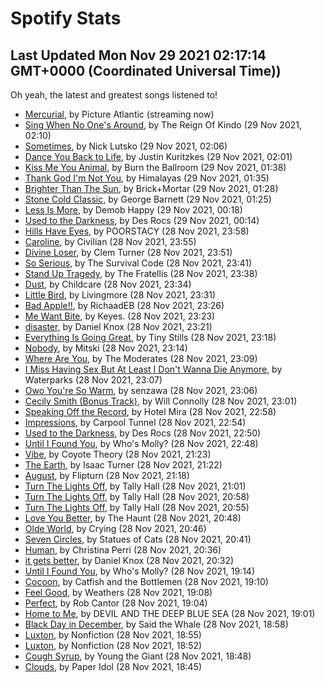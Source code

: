 
# Spotify Stats
## Last Updated Mon Nov 29 2021 02:17:14 GMT+0000 (Coordinated Universal Time))

Oh yeah, the latest and greatest songs listened to!

- [Mercurial](https://www.last.fm/music/Picture+Atlantic/_/Mercurial), by Picture Atlantic (streaming now)
- [Sing When No One's Around](https://www.last.fm/music/The+Reign+Of+Kindo/_/Sing+When+No+One%27s+Around), by The Reign Of Kindo (29 Nov 2021, 02:10)
- [Sometimes](https://www.last.fm/music/Nick+Lutsko/_/Sometimes), by Nick Lutsko (29 Nov 2021, 02:06)
- [Dance You Back to Life](https://www.last.fm/music/Justin+Kuritzkes/_/Dance+You+Back+to+Life), by Justin Kuritzkes (29 Nov 2021, 02:01)
- [Kiss Me You Animal](https://www.last.fm/music/Burn+the+Ballroom/_/Kiss+Me+You+Animal), by Burn the Ballroom (29 Nov 2021, 01:38)
- [Thank God I'm Not You](https://www.last.fm/music/Himalayas/_/Thank+God+I%27m+Not+You), by Himalayas (29 Nov 2021, 01:35)
- [Brighter Than The Sun](https://www.last.fm/music/Brick%252BMortar/_/Brighter+Than+The+Sun), by Brick+Mortar (29 Nov 2021, 01:28)
- [Stone Cold Classic](https://www.last.fm/music/George+Barnett/_/Stone+Cold+Classic), by George Barnett (29 Nov 2021, 01:25)
- [Less Is More](https://www.last.fm/music/Demob+Happy/_/Less+Is+More), by Demob Happy (29 Nov 2021, 00:18)
- [Used to the Darkness](https://www.last.fm/music/Des+Rocs/_/Used+to+the+Darkness), by Des Rocs (29 Nov 2021, 00:14)
- [Hills Have Eyes](https://www.last.fm/music/POORSTACY/_/Hills+Have+Eyes), by POORSTACY (28 Nov 2021, 23:58)
- [Caroline](https://www.last.fm/music/Civilian/_/Caroline), by Civilian (28 Nov 2021, 23:55)
- [Divine Loser](https://www.last.fm/music/Clem+Turner/_/Divine+Loser), by Clem Turner (28 Nov 2021, 23:51)
- [So Serious](https://www.last.fm/music/The+Survival+Code/_/So+Serious), by The Survival Code (28 Nov 2021, 23:41)
- [Stand Up Tragedy](https://www.last.fm/music/The+Fratellis/_/Stand+Up+Tragedy), by The Fratellis (28 Nov 2021, 23:38)
- [Dust](https://www.last.fm/music/Childcare/_/Dust), by Childcare (28 Nov 2021, 23:34)
- [Little Bird](https://www.last.fm/music/Livingmore/_/Little+Bird), by Livingmore (28 Nov 2021, 23:31)
- [Bad Apple!!](https://www.last.fm/music/RichaadEB/_/Bad+Apple!!), by RichaadEB (28 Nov 2021, 23:26)
- [Me Want Bite](https://www.last.fm/music/Keyes./_/Me+Want+Bite), by Keyes. (28 Nov 2021, 23:23)
- [disaster](https://www.last.fm/music/Daniel+Knox/_/disaster), by Daniel Knox (28 Nov 2021, 23:21)
- [Everything Is Going Great](https://www.last.fm/music/Tiny+Stills/_/Everything+Is+Going+Great), by Tiny Stills (28 Nov 2021, 23:18)
- [Nobody](https://www.last.fm/music/Mitski/_/Nobody), by Mitski (28 Nov 2021, 23:14)
- [Where Are You](https://www.last.fm/music/The+Moderates/_/Where+Are+You), by The Moderates (28 Nov 2021, 23:09)
- [I Miss Having Sex But At Least I Don't Wanna Die Anymore](https://www.last.fm/music/Waterparks/_/I+Miss+Having+Sex+But+At+Least+I+Don%27t+Wanna+Die+Anymore), by Waterparks (28 Nov 2021, 23:07)
- [Owo You're So Warm](https://www.last.fm/music/senzawa/_/Owo+You%27re+So+Warm), by senzawa (28 Nov 2021, 23:06)
- [Cecily Smith (Bonus Track)](https://www.last.fm/music/Will+Connolly/_/Cecily+Smith+(Bonus+Track)), by Will Connolly (28 Nov 2021, 23:01)
- [Speaking Off the Record](https://www.last.fm/music/Hotel+Mira/_/Speaking+Off+the+Record), by Hotel Mira (28 Nov 2021, 22:58)
- [Impressions](https://www.last.fm/music/Carpool+Tunnel/_/Impressions), by Carpool Tunnel (28 Nov 2021, 22:54)
- [Used to the Darkness](https://www.last.fm/music/Des+Rocs/_/Used+to+the+Darkness), by Des Rocs (28 Nov 2021, 22:50)
- [Until I Found You](https://www.last.fm/music/Who%27s+Molly%3F/_/Until+I+Found+You), by Who's Molly? (28 Nov 2021, 22:48)
- [Vibe](https://www.last.fm/music/Coyote+Theory/_/Vibe), by Coyote Theory (28 Nov 2021, 21:23)
- [The Earth](https://www.last.fm/music/Isaac+Turner/_/The+Earth), by Isaac Turner (28 Nov 2021, 21:22)
- [August](https://www.last.fm/music/Flipturn/_/August), by Flipturn (28 Nov 2021, 21:18)
- [Turn The Lights Off](https://www.last.fm/music/Tally+Hall/_/Turn+The+Lights+Off), by Tally Hall (28 Nov 2021, 21:01)
- [Turn The Lights Off](https://www.last.fm/music/Tally+Hall/_/Turn+The+Lights+Off), by Tally Hall (28 Nov 2021, 20:58)
- [Turn The Lights Off](https://www.last.fm/music/Tally+Hall/_/Turn+The+Lights+Off), by Tally Hall (28 Nov 2021, 20:55)
- [Love You Better](https://www.last.fm/music/The+Haunt/_/Love+You+Better), by The Haunt (28 Nov 2021, 20:48)
- [Olde World](https://www.last.fm/music/Crying/_/Olde+World), by Crying (28 Nov 2021, 20:46)
- [Seven Circles](https://www.last.fm/music/Statues+of+Cats/_/Seven+Circles), by Statues of Cats (28 Nov 2021, 20:41)
- [Human](https://www.last.fm/music/Christina+Perri/_/Human), by Christina Perri (28 Nov 2021, 20:36)
- [it gets better](https://www.last.fm/music/Daniel+Knox/_/it+gets+better), by Daniel Knox (28 Nov 2021, 20:32)
- [Until I Found You](https://www.last.fm/music/Who%27s+Molly%3F/_/Until+I+Found+You), by Who's Molly? (28 Nov 2021, 19:14)
- [Cocoon](https://www.last.fm/music/Catfish+and+the+Bottlemen/_/Cocoon), by Catfish and the Bottlemen (28 Nov 2021, 19:10)
- [Feel Good](https://www.last.fm/music/Weathers/_/Feel+Good), by Weathers (28 Nov 2021, 19:08)
- [Perfect](https://www.last.fm/music/Rob+Cantor/_/Perfect), by Rob Cantor (28 Nov 2021, 19:04)
- [Home to Me](https://www.last.fm/music/DEVIL+AND+THE+DEEP+BLUE+SEA/_/Home+to+Me), by DEVIL AND THE DEEP BLUE SEA (28 Nov 2021, 19:01)
- [Black Day in December](https://www.last.fm/music/Said+the+Whale/_/Black+Day+in+December), by Said the Whale (28 Nov 2021, 18:58)
- [Luxton](https://www.last.fm/music/Nonfiction/_/Luxton), by Nonfiction (28 Nov 2021, 18:55)
- [Luxton](https://www.last.fm/music/Nonfiction/_/Luxton), by Nonfiction (28 Nov 2021, 18:52)
- [Cough Syrup](https://www.last.fm/music/Young+the+Giant/_/Cough+Syrup), by Young the Giant (28 Nov 2021, 18:48)
- [Clouds](https://www.last.fm/music/Paper+Idol/_/Clouds), by Paper Idol (28 Nov 2021, 18:45)
